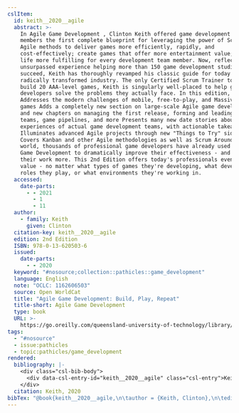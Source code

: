 ```yaml
---
cslItem:
  id: keith__2020__agile
  abstract: >-
    In Agile Game Development , Clinton Keith offered game development team
    members the first complete blueprint for leveraging the power of Scrum and
    Agile methods to deliver games more efficiently, rapidly, and
    cost-effectively; create games that offer more entertainment value; and make
    life more fulfilling for every development team member. Now, reflecting his
    unsurpassed experience helping more than 150 game development studios
    succeed, Keith has thoroughly revamped his classic guide for today's
    radically transformed industry. The only Certified Scrum Trainer to help
    build 20 AAA-level games, Keith is singularly well-placed to help game
    developers solve the problems they actually face. In this edition, he:
    Addresses the modern challenges of mobile, free-to-play, and Massively Agile
    games Adds a completely new section on large-scale Agile game development,
    and new chapters on managing the first release, forming and leading Agile
    teams, game pipelines, and more Presents many new date stories about the
    experiences of actual game development teams, with actionable takeaways
    Illuminates advanced Agile projects through new "Things to Try" sidebars
    Covers Kanban and other Agile methodologies as well as Scrum Around the
    world, thousands of professional game developers have already used Agile
    Game Development to dramatically improve their effectiveness - and enjoy
    their work more. This 2nd Edition offers today's professionals even more
    value - no matter what types of games they're developing, what development
    roles they play, or what environments they're working in.
  accessed:
    date-parts:
      - - 2021
        - 1
        - 11
  author:
    - family: Keith
      given: Clinton
  citation-key: keith__2020__agile
  edition: 2nd Edition
  ISBN: 978-0-13-620503-6
  issued:
    date-parts:
      - - 2020
  keyword: "#nosource;collection::pathicles::game_development"
  language: English
  note: "OCLC: 1162606503"
  source: Open WorldCat
  title: "Agile Game Development: Build, Play, Repeat"
  title-short: Agile Game Development
  type: book
  URL: >-
    https://go.oreilly.com/queensland-university-of-technology/library/view/-/9780136204831/?ar
tags:
  - "#nosource"
  - issue:pathicles
  - topic:pathicles/game_development
rendered:
  bibliography: |-
    <div class="csl-bib-body">
      <div data-csl-entry-id="keith__2020__agile" class="csl-entry">Keith, C. 2020 <i>Agile Game Development: Build, Play, Repeat</i>. 2nd Edition. Available at: <a href='https://go.oreilly.com/queensland-university-of-technology/library/view/-/9780136204831/?ar'>https://go.oreilly.com/queensland-university-of-technology/library/view/-/9780136204831/?ar</a> (Accessed: January 11, 2021).</div>
    </div>
  citation: Keith, 2020
bibTex: "@book{keith__2020__agile,\n\tauthor = {Keith, Clinton},\n\tedition = {2nd Edition},\n\tyear = {2020},\n\tnote = {OCLC: 1162606503},\n\ttitle = {Agile {Game} {Development}: Build, {Play}, {Repeat}},\n\thowpublished = {https://go.oreilly.com/queensland-university-of-technology/library/view/-/9780136204831/?ar},\n}\n\n"
---
```

